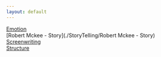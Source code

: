 ```yaml
---
layout: default
---
```


[Emotion](./StoryTelling/Emotion)  
[Robert Mckee - Story](./StoryTelling/Robert Mckee - Story)  
[Screenwriting](./StoryTelling/Screenwriting)  
[Structure](./StoryTelling/Structure)  
